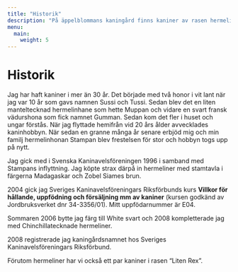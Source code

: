 ```yaml
---
title: "Historik"
description: "På äppelblommans kaningård finns kaniner av rasen hermelin i färgerna white svart och chinchillatecknat"
menu:
  main:
    weight: 5
---
```


# Historik

Jag har haft kaniner i mer än 30 år. Det började med två honor i vit lant när jag var 10 år som gavs namnen Sussi och Tussi. Sedan blev det en liten manteltecknad hermelinhane som hette Muppan och vidare en svart fransk vädurshona som fick namnet Gumman. Sedan kom det fler i huset och ungar förstås. När jag flyttade hemifrån vid 20 års ålder avvecklades kaninhobbyn. När sedan en granne många år senare erbjöd mig och min familj hermelinhonan Stampan blev frestelsen för stor och hobbyn togs upp på nytt.

Jag gick med i Svenska Kaninavelsföreningen 1996 i samband med Stampans inflyttning. Jag köpte strax därpå in hermeliner med stamtavla i färgerna Madagaskar och Zobel Siames brun.

2004 gick jag Sveriges Kaninavelsföreningars Riksförbunds kurs **Villkor för hållande, uppfödning och försäljning mm av kaniner** (kursen godkänd av Jordbruksverket dnr 34-3356/01). Mitt uppfödarnummer är E04.

Sommaren 2006 bytte jag färg till White svart och 2008 kompletterade jag med Chinchillatecknade hermeliner.

2008 registrerade jag kaningårdsnamnet hos Sveriges Kaninavelsföreningars Riksförbund.

Förutom hermeliner har vi också ett par kaniner i rasen “Liten Rex”.
